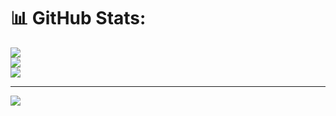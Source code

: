 # 📊 GitHub Stats:
![](https://github-readme-stats.vercel.app/api?username=bilelkihal&theme=default&hide_border=false&include_all_commits=false&count_private=true)<br/>
![](https://github-readme-streak-stats.herokuapp.com/?user=bilelkihal&theme=default&hide_border=false)<br/>
![](https://github-readme-stats.vercel.app/api/top-langs/?username=bilelkihal&theme=default&hide_border=false&include_all_commits=false&count_private=true&layout=compact)

---
[![](https://visitcount.itsvg.in/api?id=bilelkihal&icon=0&color=0)](https://visitcount.itsvg.in)

<!-- Proudly created with GPRM ( https://gprm.itsvg.in ) -->
